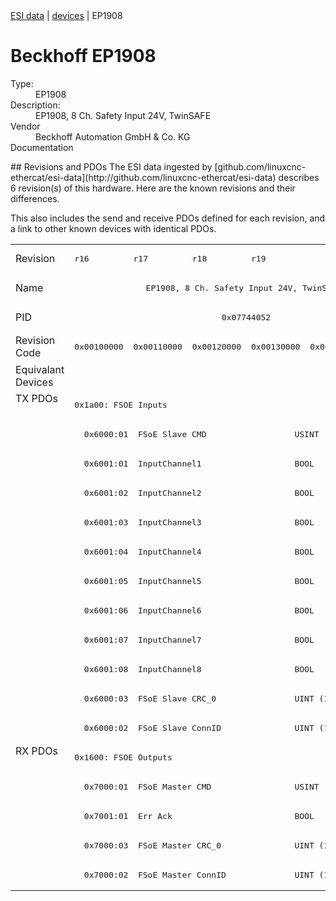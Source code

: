 <div class="nav"><a href="/esi-data">ESI data</a> | <a href="/esi-data/devices">devices</a> | EP1908</div>

#  Beckhoff EP1908

<dl>
  <dt>Type:</dt><dd>EP1908</dd>
  <dt>Description:</dt><dd>EP1908, 8 Ch. Safety Input 24V, TwinSAFE </dd>
  <dt>Vendor</dt><dd>Beckhoff Automation GmbH & Co. KG</dd>
  <dt>Documentation</dt><dd><a href=""></a></dd>
</dl>
## Revisions and PDOs
The ESI data ingested by [github.com/linuxcnc-ethercat/esi-data](http://github.com/linuxcnc-ethercat/esi-data) describes 6 revision(s) of this hardware.  Here are the known revisions and their differences.

This also includes the send and receive PDOs defined for each revision, and a link to other known devices with identical PDOs.

<table>
<tr >
<td class="first">Revision</td>
<td ><pre>r16</pre></td>
<td ><pre>r17</pre></td>
<td ><pre>r18</pre></td>
<td ><pre>r19</pre></td>
<td  colspan=2 align="center"><pre>r20</pre></td>
</tr>
<tr >
<td class="first">Name</td>
<td  colspan=6 align="center"><pre>EP1908, 8 Ch. Safety Input 24V, TwinSAFE </pre></td>
</tr>
<tr >
<td class="first">PID</td>
<td  colspan=6 align="center"><pre>0x07744052</pre></td>
</tr>
<tr >
<td class="first">Revision Code</td>
<td ><pre>0x00100000</pre></td>
<td ><pre>0x00110000</pre></td>
<td ><pre>0x00120000</pre></td>
<td ><pre>0x00130000</pre></td>
<td ><pre>0x00140000</pre></td>
<td ><pre>0x00140002</pre></td>
</tr>
<tr >
<td class="first">Equivalant Devices</td>
<td  colspan=6 align="center"></td>
</tr>
<tr class="txpdo pdosection">
<td class="first" rowspan=12 valign=top>TX PDOs</td>
<td colspan=6 align="left"><pre>0x1a00: FSOE Inputs</pre></td>
<td></td>
</tr>
<tr class="txpdo">
<td  colspan=6 align="left"><pre>  0x6000:01  FSoE Slave CMD                  USINT (8 bits)</pre></td>
</tr>
<tr class="txpdo">
<td  colspan=6 align="left"><pre>  0x6001:01  InputChannel1                   BOOL</pre></td>
</tr>
<tr class="txpdo">
<td  colspan=6 align="left"><pre>  0x6001:02  InputChannel2                   BOOL</pre></td>
</tr>
<tr class="txpdo">
<td  colspan=6 align="left"><pre>  0x6001:03  InputChannel3                   BOOL</pre></td>
</tr>
<tr class="txpdo">
<td  colspan=6 align="left"><pre>  0x6001:04  InputChannel4                   BOOL</pre></td>
</tr>
<tr class="txpdo">
<td  colspan=6 align="left"><pre>  0x6001:05  InputChannel5                   BOOL</pre></td>
</tr>
<tr class="txpdo">
<td  colspan=6 align="left"><pre>  0x6001:06  InputChannel6                   BOOL</pre></td>
</tr>
<tr class="txpdo">
<td  colspan=6 align="left"><pre>  0x6001:07  InputChannel7                   BOOL</pre></td>
</tr>
<tr class="txpdo">
<td  colspan=6 align="left"><pre>  0x6001:08  InputChannel8                   BOOL</pre></td>
</tr>
<tr class="txpdo">
<td  colspan=6 align="left"><pre>  0x6000:03  FSoE Slave CRC_0                UINT (16 bits)</pre></td>
</tr>
<tr class="txpdo">
<td  colspan=6 align="left"><pre>  0x6000:02  FSoE Slave ConnID               UINT (16 bits)</pre></td>
</tr>
<tr class="rxpdo pdosection">
<td class="first" rowspan=5 valign=top>RX PDOs</td>
<td colspan=6 align="left"><pre>0x1600: FSOE Outputs</pre></td>
<td></td>
</tr>
<tr class="rxpdo">
<td  colspan=6 align="left"><pre>  0x7000:01  FSoE Master CMD                 USINT (8 bits)</pre></td>
</tr>
<tr class="rxpdo">
<td  colspan=6 align="left"><pre>  0x7001:01  Err Ack                         BOOL</pre></td>
</tr>
<tr class="rxpdo">
<td  colspan=6 align="left"><pre>  0x7000:03  FSoE Master CRC_0               UINT (16 bits)</pre></td>
</tr>
<tr class="rxpdo">
<td  colspan=6 align="left"><pre>  0x7000:02  FSoE Master ConnID              UINT (16 bits)</pre></td>
</tr>
</table>
